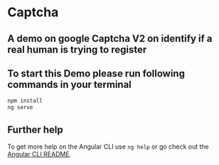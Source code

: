 # Captcha
## A demo on google Captcha V2 on identify if a real human is trying to register 
## To start this Demo please run following commands in your terminal
```bash
npm install
ng serve
```

## Further help

To get more help on the Angular CLI use `ng help` or go check out the [Angular CLI README](https://github.com/angular/angular-cli/blob/master/README.md).
